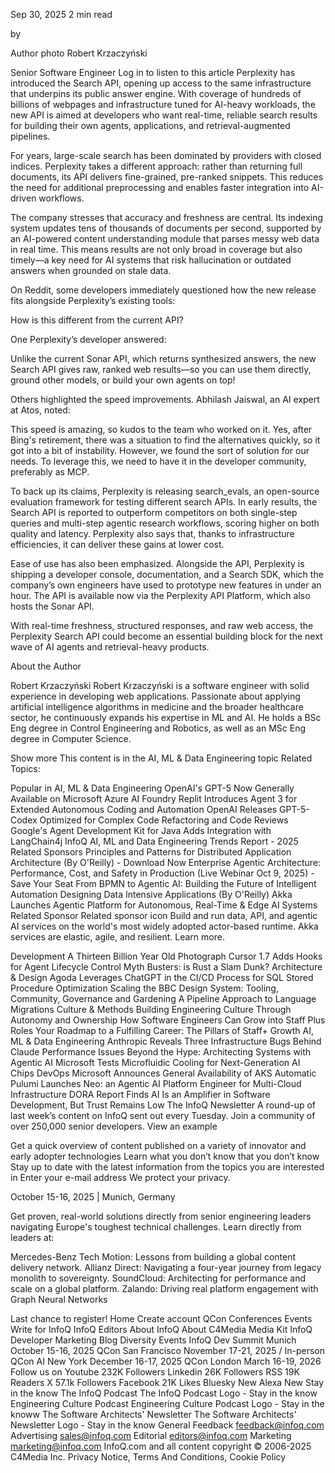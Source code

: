 Sep 30, 2025 2 min read

by

Author photo
Robert Krzaczyński

Senior Software Engineer
Log in to listen to this article
Perplexity has introduced the Search API, opening up access to the same infrastructure that underpins its public answer engine. With coverage of hundreds of billions of webpages and infrastructure tuned for AI-heavy workloads, the new API is aimed at developers who want real-time, reliable search results for building their own agents, applications, and retrieval-augmented pipelines.

For years, large-scale search has been dominated by providers with closed indices. Perplexity takes a different approach: rather than returning full documents, its API delivers fine-grained, pre-ranked snippets. This reduces the need for additional preprocessing and enables faster integration into AI-driven workflows.

The company stresses that accuracy and freshness are central. Its indexing system updates tens of thousands of documents per second, supported by an AI-powered content understanding module that parses messy web data in real time. This means results are not only broad in coverage but also timely—a key need for AI systems that risk hallucination or outdated answers when grounded on stale data.

On Reddit, some developers immediately questioned how the new release fits alongside Perplexity’s existing tools:

How is this different from the current API?

One Perplexity’s developer answered:

Unlike the current Sonar API, which returns synthesized answers, the new Search API gives raw, ranked web results—so you can use them directly, ground other models, or build your own agents on top! 

Others highlighted the speed improvements. Abhilash Jaiswal, an AI expert at Atos, noted:

This speed is amazing, so kudos to the team who worked on it. Yes, after Bing's retirement, there was a situation to find the alternatives quickly, so it got into a bit of instability. However, we found the sort of solution for our needs. To leverage this, we need to have it in the developer community, preferably as MCP.

To back up its claims, Perplexity is releasing search_evals, an open-source evaluation framework for testing different search APIs. In early results, the Search API is reported to outperform competitors on both single-step queries and multi-step agentic research workflows, scoring higher on both quality and latency. Perplexity also says that, thanks to infrastructure efficiencies, it can deliver these gains at lower cost.

Ease of use has also been emphasized. Alongside the API, Perplexity is shipping a developer console, documentation, and a Search SDK, which the company’s own engineers have used to prototype new features in under an hour. The API is available now via the Perplexity API Platform, which also hosts the Sonar API.

With real-time freshness, structured responses, and raw web access, the Perplexity Search API could become an essential building block for the next wave of AI agents and retrieval-heavy products.

About the Author

Robert Krzaczyński
Robert Krzaczyński is a software engineer with solid experience in developing web applications. Passionate about applying artificial intelligence algorithms in medicine and the broader healthcare sector, he continuously expands his expertise in ML and AI. He holds a BSc Eng degree in Control Engineering and Robotics, as well as an MSc Eng degree in Computer Science.

Show more
This content is in the AI, ML & Data Engineering topic
Related Topics: 

 

 

 

Popular in AI, ML & Data Engineering
OpenAI's GPT-5 Now Generally Available on Microsoft Azure AI Foundry
Replit Introduces Agent 3 for Extended Autonomous Coding and Automation
OpenAI Releases GPT-5-Codex Optimized for Complex Code Refactoring and Code Reviews
Google's Agent Development Kit for Java Adds Integration with LangChain4j
InfoQ AI, ML and Data Engineering Trends Report - 2025
Related Sponsors
Principles and Patterns for Distributed Application Architecture (By O'Reilly) - Download Now
Enterprise Agentic Architecture: Performance, Cost, and Safety in Production (Live Webinar Oct 9, 2025) - Save Your Seat
From BPMN to Agentic AI: Building the Future of Intelligent Automation
Designing Data Intensive Applications (By O'Reilly)
Akka Launches Agentic Platform for Autonomous, Real-Time & Edge AI Systems
Related Sponsor
Related sponsor icon
Build and run data, API, and agentic AI services on the world's most widely adopted actor-based runtime. Akka services are elastic, agile, and resilient. Learn more.

Development
A Thirteen Billion Year Old Photograph
Cursor 1.7 Adds Hooks for Agent Lifecycle Control
Myth Busters: is Rust a Slam Dunk?
Architecture & Design
Agoda Leverages ChatGPT in the CI/CD Process for SQL Stored Procedure Optimization
Scaling the BBC Design System: Tooling, Community, Governance and Gardening
A Pipeline Approach to Language Migrations
Culture & Methods
Building Engineering Culture Through Autonomy and Ownership
How Software Engineers Can Grow into Staff Plus Roles
Your Roadmap to a Fulfilling Career: The Pillars of Staff+ Growth
AI, ML & Data Engineering
Anthropic Reveals Three Infrastructure Bugs Behind Claude Performance Issues
Beyond the Hype: Architecting Systems with Agentic AI
Microsoft Tests Microfluidic Cooling for Next-Generation AI Chips
DevOps
Microsoft Announces General Availability of AKS Automatic
Pulumi Launches Neo: an Agentic AI Platform Engineer for Multi-Cloud Infrastructure
DORA Report Finds AI Is an Amplifier in Software Development, But Trust Remains Low
The InfoQ Newsletter
A round-up of last week’s content on InfoQ sent out every Tuesday. Join a community of over 250,000 senior developers. View an example

Get a quick overview of content published on a variety of innovator and early adopter technologies
Learn what you don’t know that you don’t know
Stay up to date with the latest information from the topics you are interested in
Enter your e-mail address
We protect your privacy.

October 15-16, 2025 | Munich, Germany

Get proven, real-world solutions directly from senior engineering leaders navigating Europe's toughest technical challenges. Learn directly from leaders at:

Mercedes-Benz Tech Motion: Lessons from building a global content delivery network.
Allianz Direct: Navigating a four-year journey from legacy monolith to sovereignty.
SoundCloud: Architecting for performance and scale on a global platform.
Zalando: Driving real platform engagement with Graph Neural Networks

Last chance to register!
Home
Create account
QCon Conferences
Events
Write for InfoQ
InfoQ Editors
About InfoQ
About C4Media
Media Kit
InfoQ Developer Marketing Blog
Diversity
Events
InfoQ Dev Summit Munich
October 15-16, 2025
QCon San Francisco
November 17-21, 2025 / In-person
QCon AI New York
December 16-17, 2025
QCon London
March 16-19, 2026
Follow us on
Youtube
232K Followers
Linkedin
26K Followers
RSS
19K Readers
X
57.1k Followers
Facebook
21K Likes
Bluesky
New
Alexa
New
Stay in the know
The InfoQ Podcast
The InfoQ Podcast Logo - Stay in the know
Engineering Culture Podcast
Engineering Culture Podcast Logo - Stay in the knoww
The Software Architects' Newsletter
The Software Architects' Newsletter Logo - Stay in the know
General Feedback
feedback@infoq.com
Advertising
sales@infoq.com
Editorial
editors@infoq.com
Marketing
marketing@infoq.com
InfoQ.com and all content copyright © 2006-2025 C4Media Inc.
Privacy Notice, Terms And Conditions, Cookie Policy

